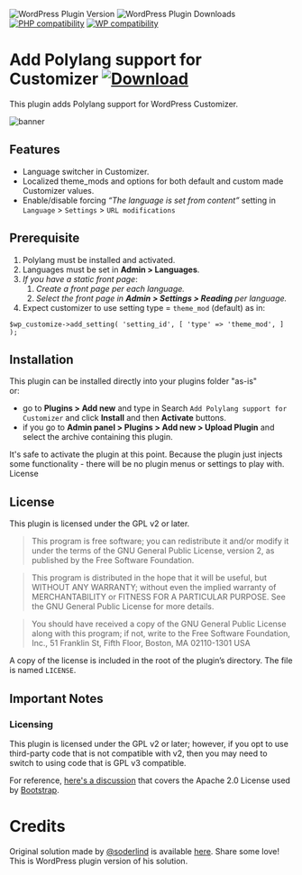 ![WordPress Plugin Version](https://img.shields.io/wordpress/plugin/v/add-polylang-support-for-customizer?label=Plugin%20Version&style=social) ![WordPress Plugin Downloads](https://img.shields.io/wordpress/plugin/dy/add-polylang-support-for-customizer?style=social)
[![PHP compatibility](https://plugintests.com/plugins/wporg/add-polylang-support-for-customizer/php-badge.svg)](https://plugintests.com/plugins/wporg/add-polylang-support-for-customizer/latest)
[![WP compatibility](https://plugintests.com/plugins/wporg/add-polylang-support-for-customizer/wp-badge.svg)](https://plugintests.com/plugins/wporg/add-polylang-support-for-customizer/latest)

# Add Polylang support for Customizer [![Download](https://i.imgur.com/FyDKndG.png)](https://wordpress.org/plugins/add-polylang-support-for-customizer/)

This plugin adds Polylang support for WordPress Customizer.

![banner](https://ps.w.org/add-polylang-support-for-customizer/assets/banner-772x250.png)

## Features

-   Language switcher in Customizer.
-   Localized theme_mods and options for both default and custom made Customizer values.
-   Enable/disable forcing _“The language is set from content”_ setting in `Language` > `Settings` > `URL modifications`

## Prerequisite

1. Polylang must be installed and activated.
2. Languages must be set in **Admin > Languages**.
3. _If you have a static front page_:
    1. _Create a front page per each language._
    2. _Select the front page in **Admin > Settings > Reading** per language._
4. Expect customizer to use setting type = `theme_mod` (default) as in:

`$wp_customize->add_setting( 'setting_id', [ 'type' => 'theme_mod', ] );`

## Installation

This plugin can be installed directly into your plugins folder "as-is"<br/>
or:

-   go to **Plugins > Add new** and type in Search `Add Polylang support for Customizer` and click **Install** and then **Activate** buttons.
-   if you go to **Admin panel > Plugins > Add new > Upload Plugin** and select the archive containing this plugin.

It's safe to activate the plugin at this point. Because the plugin just injects some functionality - there will be no plugin menus or settings to play with.
License

## License

This plugin is licensed under the GPL v2 or later.

> This program is free software; you can redistribute it and/or modify it under the terms of the GNU General Public License, version 2, as published by the Free Software Foundation.

> This program is distributed in the hope that it will be useful, but WITHOUT ANY WARRANTY; without even the implied warranty of MERCHANTABILITY or FITNESS FOR A PARTICULAR PURPOSE. See the GNU General Public License for more details.

> You should have received a copy of the GNU General Public License along with this program; if not, write to the Free Software Foundation, Inc., 51 Franklin St, Fifth Floor, Boston, MA 02110-1301 USA

A copy of the license is included in the root of the plugin’s directory. The file is named `LICENSE`.

## Important Notes

### Licensing

This plugin is licensed under the GPL v2 or later; however, if you opt to use third-party code that is not compatible with v2, then you may need to switch to using code that is GPL v3 compatible.

For reference, [here's a discussion](http://make.wordpress.org/themes/2013/03/04/licensing-note-apache-and-gpl/) that covers the Apache 2.0 License used by [Bootstrap](http://twitter.github.io/bootstrap/).

# Credits

Original solution made by [@soderlind](https://github.com/soderlind) is available [here](https://github.com/soderlind/customizer-polylang). Share some love! This is WordPress plugin version of his solution.
